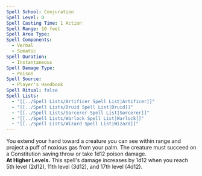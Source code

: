 ```yaml
---
Spell School: Conjuration
Spell Level: 0
Spell Casting Time: 1 Action
Spell Range: 10 feet
Spell Area Type: 
Spell Components:
  - Verbal
  - Somatic
Spell Duration:
  - Instantaneous
Spell Damage Type:
  - Poison
Spell Source:
  - Player's Handbook
Spell Ritual: false
Spell Lists:
  - "[[../Spell Lists/Artificer Spell List|Artificer]]"
  - "[[../Spell Lists/Druid Spell List|Druid]]"
  - "[[../Spell Lists/Sorcerer Spell List|Sorcerer]]"
  - "[[../Spell Lists/Warlock Spell List|Warlock]]"
  - "[[../Spell Lists/Wizard Spell List|Wizard]]"
---
```


You extend your hand toward a creature you can see within range and project a puff of noxious gas from your palm. The creature must succeed on a Constitution saving throw or take 1d12 poison damage.  
**At Higher Levels.** This spell's damage increases by 1d12 when you reach 5th level (2d12), 11th level (3d12), and 17th level (4d12).
